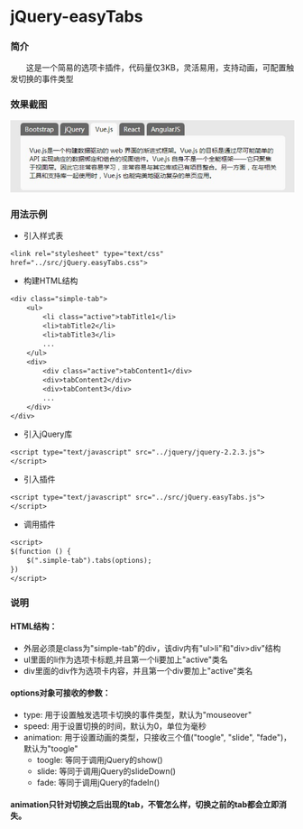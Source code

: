 # jQuery-easyTabs

### 简介
　　这是一个简易的选项卡插件，代码量仅3KB，灵活易用，支持动画，可配置触发切换的事件类型

### 效果截图
![demo1](https://raw.githubusercontent.com/ZRC-Struggling/jQuery-easyTabs/master/demos/imgs/demo1.jpg)

### 用法示例
- 引入样式表
```
<link rel="stylesheet" type="text/css" href="../src/jQuery.easyTabs.css">
```
- 构建HTML结构
```
<div class="simple-tab">
	<ul>
    	<li class="active">tabTitle1</li>
        <li>tabTitle2</li>
        <li>tabTitle3</li>
        ...
    </ul>
	<div>
    	<div class="active">tabContent1</div>
   		<div>tabContent2</div>
   		<div>tabContent3</div>
		...
    </div>
</div>
```

- 引入jQuery库
```
<script type="text/javascript" src="../jquery/jquery-2.2.3.js"></script>
```
- 引入插件
```
<script type="text/javascript" src="../src/jQuery.easyTabs.js"></script>
```

- 调用插件
```
<script>
$(function () {
    $(".simple-tab").tabs(options);
})
</script>
```
### 说明
#### HTML结构：
- 外层必须是class为"simple-tab"的div，该div内有"ul>li"和"div>div"结构
- ul里面的li作为选项卡标题,并且第一个li要加上"active"类名
- div里面的div作为选项卡内容，并且第一个div要加上"active"类名

#### options对象可接收的参数：
- type: 用于设置触发选项卡切换的事件类型，默认为"mouseover"
- speed: 用于设置切换的时间，默认为0，单位为毫秒
- animation: 用于设置动画的类型，只接收三个值("toogle", "slide", "fade")，默认为"toogle"
	- toogle: 等同于调用jQuery的show()
	- slide: 等同于调用jQuery的slideDown()
	- fade: 等同于调用jQuery的fadeIn()
	
#### animation只针对切换之后出现的tab，不管怎么样，切换之前的tab都会立即消失。
